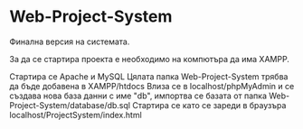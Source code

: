 # Web-Project-System


Финална версия на системата.

За да се стартира проекта е необходимо на компютъра да има XAMPP.

Стартира се Apache и MySQL
Цялата папка Web-Project-System трябва да бъде добавена в XAMPP/htdocs
Влиза се в localhost/phpMyAdmin и се създава нова база данни с име "db", импортва се базата от папка Web-Project-System/database/db.sql
Стартира се като се зареди в браузъра localhost/ProjectSystem/index.html
